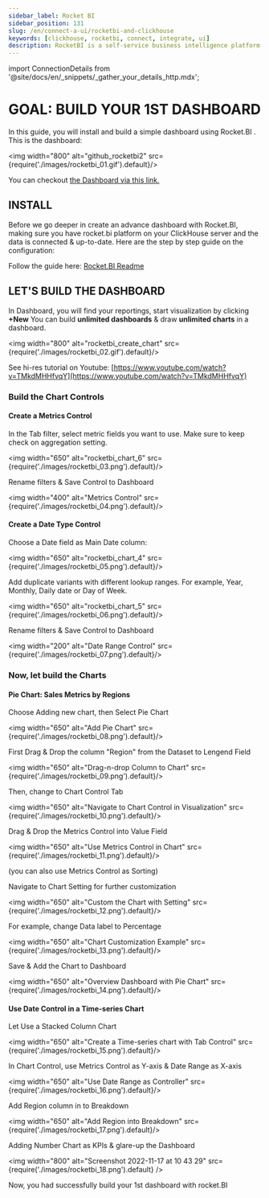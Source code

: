 ```yaml
---
sidebar_label: Rocket BI
sidebar_position: 131
slug: /en/connect-a-ui/rocketbi-and-clickhouse
keywords: [clickhouse, rocketbi, connect, integrate, ui]
description: RocketBI is a self-service business intelligence platform that helps you quickly analyze data, build drag-n-drop visualizations and collaborate with colleagues right on your web browser.
---
```

import ConnectionDetails from '@site/docs/en/_snippets/_gather_your_details_http.mdx';


# GOAL: BUILD YOUR 1ST DASHBOARD

In this guide, you will install and build a simple dashboard using Rocket.BI .
This is the dashboard:

<img width="800" alt="github_rocketbi2" src={require('./images/rocketbi_01.gif').default}/>
<br/>

You can checkout [the Dashboard via this link.](https://demo.rocket.bi/dashboard/sales-dashboard-7?token=7eecf750-cbde-4c53-8fa8-8b905fec667e)

## INSTALL

Before we go deeper in create an advance dashboard with Rocket.BI, making sure you have rocket.bi platform on your ClickHouse server and the data is connected & up-to-date. Here are the step by step guide on the configuration:

Follow the guide here: [Rocket.BI Readme](https://github.com/datainsider-co/rocket-bi/blob/main/README.md)


## LET'S BUILD THE DASHBOARD

In Dashboard, you will find your reportings, start visualization by clicking **+New**
You can build **unlimited dashboards** & draw **unlimited charts** in a dashboard.

<img width="800" alt="rocketbi_create_chart" src={require('./images/rocketbi_02.gif').default}/>
<br/>

See hi-res tutorial on Youtube: [https://www.youtube.com/watch?v=TMkdMHHfvqY](https://www.youtube.com/watch?v=TMkdMHHfvqY)

### Build the Chart Controls

#### Create a Metrics Control
In the Tab filter, select metric fields you want to use. Make sure to keep check on aggregation setting.

<img width="650" alt="rocketbi_chart_6" src={require('./images/rocketbi_03.png').default}/>
<br/>

Rename filters & Save Control to Dashboard

<img width="400" alt="Metrics Control" src={require('./images/rocketbi_04.png').default}/>


#### Create a Date Type Control
Choose a Date field as Main Date column:

<img width="650" alt="rocketbi_chart_4" src={require('./images/rocketbi_05.png').default}/>
<br/>

Add duplicate variants with different lookup ranges. For example, Year, Monthly, Daily date or Day of Week.

<img width="650" alt="rocketbi_chart_5" src={require('./images/rocketbi_06.png').default}/>
<br/>

Rename filters & Save Control to Dashboard

<img width="200" alt="Date Range Control" src={require('./images/rocketbi_07.png').default}/>

### Now, let build the Charts

#### Pie Chart: Sales Metrics by Regions
Choose Adding new chart, then Select Pie Chart

<img width="650" alt="Add Pie Chart" src={require('./images/rocketbi_08.png').default}/>
<br/>

First Drag & Drop the column "Region" from the Dataset to Lengend Field

<img width="650" alt="Drag-n-drop Column to Chart" src={require('./images/rocketbi_09.png').default}/>
<br/>

Then, change to Chart Control Tab

<img width="650" alt="Navigate to Chart Control in Visualization" src={require('./images/rocketbi_10.png').default}/>
<br/>

Drag & Drop the Metrics Control into Value Field

<img width="650" alt="Use Metrics Control in Chart" src={require('./images/rocketbi_11.png').default}/>
<br/>

(you can also use Metrics Control as Sorting)

Navigate to Chart Setting for further customization

<img width="650" alt="Custom the Chart with Setting" src={require('./images/rocketbi_12.png').default}/>
<br/>

For example, change Data label to Percentage

<img width="650" alt="Chart Customization Example" src={require('./images/rocketbi_13.png').default}/>
<br/>

Save & Add the Chart to Dashboard

<img width="650" alt="Overview Dashboard with Pie Chart" src={require('./images/rocketbi_14.png').default}/>

#### Use Date Control in a Time-series Chart
Let Use a Stacked Column Chart

<img width="650" alt="Create a Time-series chart with Tab Control" src={require('./images/rocketbi_15.png').default}/>
<br/>

In Chart Control, use Metrics Control as Y-axis & Date Range as X-axis

<img width="650" alt="Use Date Range as Controller" src={require('./images/rocketbi_16.png').default}/>
<br/>

Add Region column in to Breakdown

<img width="650" alt="Add Region into Breakdown" src={require('./images/rocketbi_17.png').default}/>
<br/>

Adding Number Chart as KPIs & glare-up the Dashboard

<img width="800" alt="Screenshot 2022-11-17 at 10 43 29" src={require('./images/rocketbi_18.png').default} />
<br/>

Now, you had successfully build your 1st dashboard with rocket.BI
